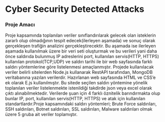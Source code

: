 # Cyber Security Detected Attacks


### Proje Amacı

Proje kapsamında toplanılan veriler sınıflandırılarak gelecek olan isteklerin zararlı olup olmadığının tespit edecek(ilerleyen aşamada) ve sonuç olarak gerçekleşen trafiğin analizini gerçekleştirecektir. Bu aşamada ise ilerleyen aşamada kullanılmak üzere bir veri seti oluşturmak ve bu verileri yani daha önce saldırıda bulunmuş IP adreslerini port, kullanılan servis(HTTP, HTTPS) kullanılan protokol(TCP,UDP) ve saldırı tarihi ile bir web sayfasında farklı saldırı yöntemlerine göre listelenmesi amaçlanmıştır. Projede kullanılacak veriler belirli sitelerden Node.js kullanarak RestAPI tarafından, MongoDB veritabanına yazılan verilerdir. Hazırlanan web sayfasında HTML ve CSS’e ek olarak E.js kullanılmıştır. Bu sitede seçilen saldırı yöntemine yönelik toplanılan veriler listelenmekte istenildiği takdirde json veya excel olarak çıktı alınabilmektedir. Verilerde şuan için 4 farklı öznitelik barındırmakta olup bunlar IP, port, kullanılan servis(HTTP, HTTPS) ve atak için kullanılan standartlardır.Proje kapsamındaki saldırı yöntemleri; Brute Force saldırıları, SSH saldırıları, Botnet saldırıları, SSL saldırıları, Malware saldırıları olmak üzere 5 gruba ait veriler toplamıştır.
